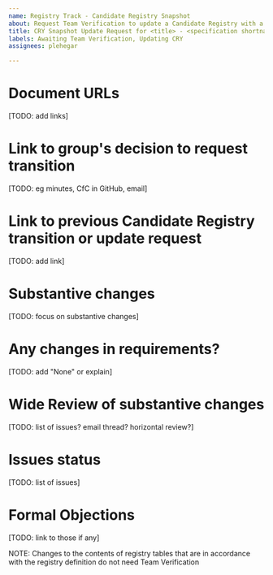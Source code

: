 ```yaml
---
name: Registry Track - Candidate Registry Snapshot
about: Request Team Verification to update a Candidate Registry with a new Snapshot (Candidate Registry Snapshot or Draft -> Candidate Registry Snapshot)
title: CRY Snapshot Update Request for <title> - <specification shortname>
labels: Awaiting Team Verification, Updating CRY
assignees: plehegar

---
```


# Document URLs
[TODO: add links]

# Link to group's decision to request transition
[TODO: eg minutes, CfC in GitHub, email]

# Link to previous Candidate Registry transition or update request
[TODO: add link]

# Substantive changes
[TODO: focus on substantive changes]

# Any changes in requirements?
[TODO: add "None" or explain]

# Wide Review of substantive changes
[TODO: list of issues? email thread? horizontal review?]

# Issues status
[TODO: list of issues]

# Formal Objections
[TODO: link to those if any]

NOTE: Changes to the contents of registry tables that are in accordance with the registry definition do not need Team Verification
